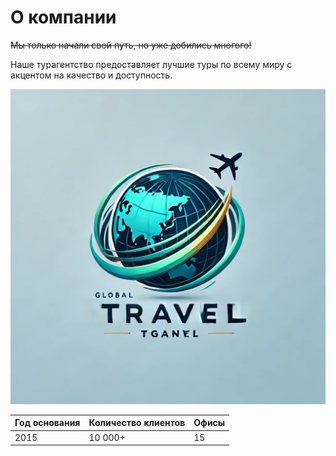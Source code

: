 # О компании

~~Мы только начали свой путь, но уже добились многого!~~  

Наше турагентство предоставляет лучшие туры по всему миру с акцентом на качество и доступность.  

![Логотип компании](../about/images/logoTourAgency.jpg)


| Год основания | Количество клиентов | Офисы |
|---------------|----------------------|-------|
| 2015          | 10 000+             | 15    |
